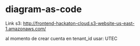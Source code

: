 # diagram-as-code

Link s3:
http://frontend-hackaton-cloud.s3-website-us-east-1.amazonaws.com/

al momento de crear cuenta en tenant_id usar: UTEC

